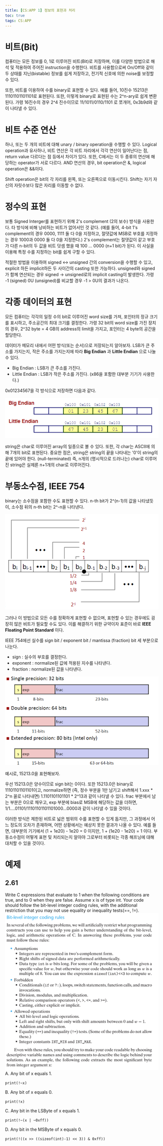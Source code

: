 ```yaml
---
title: [CS:APP 1] 정보의 표현과 처리
toc: true
tags: CS:APP
---
```


# 비트(Bit)
컴퓨터는 모든 정보를 0, 1로 이루어진 비트(Bit)로 저장하며, 이를 다양한 방법으로 해석 및 적용하여 주어진 instruction을 수행한다. 비트를 사용함으로써 On/Off와 같이 두 상태를 지닌(bistable) 정보를 쉽게 저장하고, 전기적 신호에 의한 noise를 보정할 수 있다. 

또한, 비트를 이용하여 수를 binary로 표현할 수 있다.
예를 들어, 10진수 15213은 11101101101101로 표현된다. 또한, 이렇게 binary로 표현된 수는 2^n-ary로 쉽게 변환된다. 가령 16진수의 경우 2^4 진수이므로 11/1011/0110/1101 로 쪼개어, 0x3b9d와 같이 나타낼 수 있다.


# 비트 수준 연산
하나, 또는 두 개의 비트에 대해 unary / binary operation을 수행할 수 있다. Logical operation과 유사하나, 비트 연산은 각 비트 자리에서 각각 연산이 일어난다는 점, return value 다르다는 점 등에서 차이가 있다. 또한, C에서는 이 두 종류의 연산에 해당하는 operator가 서로 다르다. AND 연산의 경우, bit operation은 &, logical operation은 &&이다.

Shift operation은 bit의 각 자리를 왼쪽, 또는 오른쪽으로 이동시킨다. Shift는 자기 자신의 자릿수보다 많은 자리를 이동할 수 없다.


# 정수의 표현
보통 Signed Interger를 표현하기 위해 2's complement (2의 보수) 방식을 사용한다. 타 방식에 비해 낭비하는 비트가 없어서인 것 같다. (예를 들어, 4-bit 1's complement의 경우 0000, 1111 둘 다 0을 지정하고, 절댓값에 MSB로 부호를 지정하는 경우 1000과 0000 둘 다 0을 지정한다.)
2's complement는 절댓값이 같고 부호가 다른 n-bit의 두 값을 비트 덧셈 했을 때 100 ... 0000 (n+1 bit)가 된다. 이 사실을 이용해 특정 수를 지정하는 bit를 쉽게 구할 수 있다.

적절한 방법을 이용하여 signed <-> unsigned 간의 conversion을 수행할 수 있고, explicit 하든 implicit하든 두 사이간의 casting 또한 가능하다. unsigned와 signed가 함께 연산되는 경우 signed -> unsigned로의 implicit casting이 발생한다. 가령 -1 (signed) 0U (unsigned)를 비교할 경우 -1 > 0U의 결과가 나온다.


# 각종 데이터의 표현
모든 컴퓨터는 각각의 일정 수의 bit로 이루어진 word size를 가져, 포인터의 정규 크기를 표시하고, 주소공간의 최대 크기를 결정한다. 가령 32 bit의 word size를 가진 장치의 경우, 2^32 byte = 4 GB의 address의 limit을 가지고, 포인터는 4 byte의 공간을 할당한다.

데이터가 메모리 내에서 어떤 방식(또는 순서)으로 저장되는지 알아보자. LSB가 큰 주소를 가지는지, 작은 주소를 가지는지에 따라 __Big Endian__ 과 __Little Endian__ 으로 나눌 수 있다.
- Big Endian : LSB가 큰 주소를 가진다.
- Little Endian : LSB가 작은 주소를 가진다. (x86을 포함한 대부분 기기가 사용한다.) 

0x01234567을 각 방식으로 저장하면 다음과 같다.

![](/imgs/csapp/1.png)

string은 char로 이루어진 array의 일종으로 볼 수 있다. 또한, 각 char는 ASCII에 의해 7개의 bit로 표현된다. 중요한 점은, string은 string의 끝을 나타내는 '0'이 string의 끝에 있어야 한다. (null-terminated) 즉, n개의 (명시적으로 드러나는) char로 이루어진 string은 실제론 n+1개의 char로 이루어진다.


# 부동소수점, IEEE 754
binary는 소수점을 포함한 수도 표현할 수 있다. n-th bit가 2^(n-1)의 값을 나타냈듯이, 소수점 뒤의 n-th bit는 2^-n을 나타낸다.

![](/imgs/csapp/2.png)

그러나 이 방법으로 모든 수를 정확하게 표현할 수 없으며, 표현할 수 있는 경우에도 굉장히 많은 비트가 필요할 수도 있다. 이를 해결하기 위한 규약이자 표준이 바로 __IEEE Floating Point Standard__ 이다.

IEEE 754에선 실수를 sign bit / exponent bit / mantissa (fraction) bit 세 부분으로 나눈다.
- sign : 실수의 부호를 결정한다.
- exponent : normalize된 값에 적용된 지수를 나타낸다.
- fraction : normalize된 값을 나타낸다.

![](/imgs/csapp/3.png)

예시로, 15213.0을 표현해보자.

우선 15213.0은 양수이므로 sign bit는 0이다. 또한 15213.0은 binary로 11101101101101이고, normalize하면 (즉, 정수 부분을 1만 남기고 shift해서 1.xxx * 2^n 꼴로 나타내면) 1.1101101101101 * 2^13과 같이 나타낼 수 있다.
frac 부분에서 남는 부분은 0으로 채우고, exp 부분에 bias로 MSB에 해당하는 값을 더하면, 1/1....01101/11101101101101000...0000과 같이 나타낼 수 있을 것이다.

이러한 방식은 제한된 비트로 넓은 범위의 수를 표현할 수 있게 돕지만, 그 과정에서 어느 정도의 오차가 존재하며, 어떤 상황에서는 예상치 못한 결과가 나올 수 있다. 예를 들면, 대부분의 기기에서 (1 + 1e20) - 1e20 = 0 이지만, 1 + (1e20 - 1e20) = 1 이다. 부동소수점이 어떻게 표현 및 처리되는지 알아야 그로부터 비롯되는 각종 해프닝에 대해 대처할 수 있을 것이다.


# 예제
## 2.61 
Write C expressions that evaluate to 1 when the following conditions are true, and to 0 when they are false. Assume x is of type int. Your code should follow the bit-level integer coding rules, with the additional restriction that you may not use equality or inequality tests(==, !=).
![BitLevelCodingRules](/imgs/csapp/4.png)
A. Any bit of x equals 1.

    print(!~x)
B. Any bit of x equals 0.

    print(!x)
C. Any bit in the LSByte of x equals 1.

    print(!~(x | ~0xff))
D. Any bit in the MSByte of x equals 0.
    
    print(!((x >> ((sizeof(int)-1) << 3)) & 0xff))

